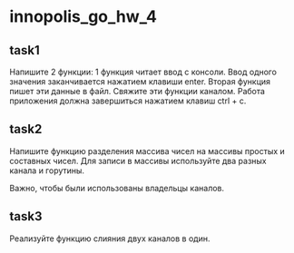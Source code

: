 # innopolis_go_hw_4

## task1

Напишите 2 функции: 1 функция читает ввод с консоли. Ввод одного значения заканчивается нажатием клавиши enter. Вторая
функция пишет эти данные в файл. Свяжите эти функции каналом. Работа приложения должна завершиться нажатием клавиш
ctrl + c.

## task2

Напишите функцию разделения массива чисел на массивы простых и составных чисел. Для записи в массивы используйте два
разных канала и горутины.

Важно, чтобы были использованы владельцы каналов.

## task3

Реализуйте функцию слияния двух каналов в один.